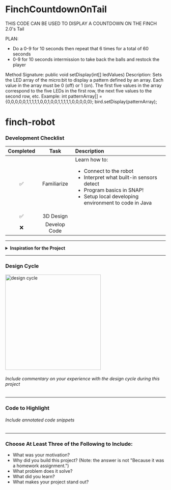 # FinchCountdownOnTail
THIS CODE CAN BE USED TO DISPLAY A COUNTDOWN ON THE FINCH 2.0's Tail

PLAN:
- Do a 0-9 for 10 seconds then repeat that 6 times for a total of 60 seconds
- 0-9 for 10 seconds intermission to take back the balls and restock the player

Method Signature: public void setDisplay(int[] ledValues)
Description: Sets the LED array of the micro:bit to display a pattern defined by an array. Each value in the array must be 0 (off) or 1 (on). The first five values in the array correspond to the five LEDs in the first row, the next five values to the second row, etc.
Example: int patternArray[] = {0,0,0,0,0,1,1,1,1,1,0,0,1,0,0,1,1,1,1,1,0,0,0,0,0};
bird.setDisplay(patternArray);
# finch-robot

### Development Checklist

| Completed | Task         | Description |
|:---------:| :-----------:|:------------|
|    ✅     | Familiarize  | Learn how to: <ul><li>Connect to the robot</li><li>Interpret what built-in sensors detect</li><li>Program basics in SNAP!</li><li>Setup local developing environment to code in Java</li></ul>|
|    ✅     | 3D Design    |             |
|    ❌     | Develop Code |             |

---

<details>
<summary><strong>Inspiration for the Project</strong></summary>

A fun mingame for friends to play 
</details>

---

### Design Cycle
<img src="design_cycle.png" alt="design cycle" width="300" height="300">

###### Include commentary on your experience with the design cycle during this project

---

### Code to Highlight
###### Include annotated code snippets 

---

### Choose At Least Three of the Following to Include:
- What was your motivation?
- Why did you build this project? (Note: the answer is not "Because it was a homework assignment.")
- What problem does it solve?
- What did you learn?
- What makes your project stand out?
